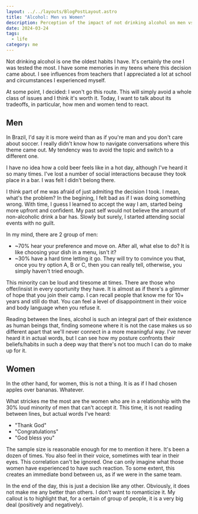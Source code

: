 ```yaml
---
layout: ../../layouts/BlogPostLayout.astro
title: "Alcohol: Men vs Women"
description: Perception of the impact of not drinking alcohol on men vs women
date: 2024-03-24
tags: 
  - life
category: me
---
```


Not drinking alcohol is one the oldest habits I have. It's certainly the one I was tested the most. I have some memories in my teens where this decision came about. I see influences from teachers that I appreciated a lot at school and circumstances I experienced myself.

At some point, I decided: I won't go this route. This will simply avoid a whole class of issues and I think it's worth it. Today, I want to talk about its tradeoffs, in particular, how men and women tend to react.


## Men
In Brazil, I'd say it is more weird than as if you're man and you don't care about soccer. I really didn't know how to navigate conversations where this theme came out. My tendency was to avoid the topic and switch to a different one.

I have no idea how a cold beer feels like in a hot day, although I've heard it so many times. I've lost a number of social interactions because they took place in a bar. I was felt I didn't belong there.

I think part of me was afraid of just admiting the decision I took. I mean, what's the problem? In the begining, I felt bad as if I was doing something wrong. With time, I guess I learned to accept the way I am, started being more upfront and confident. My past self would not believe the amount of non-alcoholic drink a bar has. Slowly but surely, I started attending social events with no guilt.

In my mind, there are 2 group of men:
- ~70% hear your preference and move on. After all, what else to do? It is like choosing your dish in a menu, isn't it?
- ~30% have a hard time letting it go. They will try to convince you that, once you try option A, B or C, then you can really tell, otherwise, you simply haven't tried enough.

This minority can be loud and tiresome at times. There are those who offer/insist in every oportunity they have. It is almost as if there's a glimmer of hope that you join their camp. I can recall people that know me for 10+ years and still do that. You can feel a level of disappointment in their voice and body language when you refuse it.

Reading between the lines, alcohol is such an integral part of their existence as human beings that, finding someone where it is not the case makes us so different apart that we'll never connect in a more meaningful way. I've never heard it in actual words, but I can see how my posture confronts their beliefs/habits in such a deep way that there's not too much I can do to make up for it.


## Women
In the other hand, for women, this is not a thing. It is as if I had chosen apples over bananas. Whatever.

What strickes me the most are the women who are in a relationship with the 30% loud minority of men that can't accept it. This time, it is not reading between lines, but actual words I've heard:
- "Thank God"
- "Congratulations"
- "God bless you"

The sample size is reasonable enough for me to mention it here. It's been a dozen of times. You also feel in their voice, sometimes with tear in their eyes. This correlation can't be ignored.
One can only imagine what those women have experienced to have such reaction. To some extent, this creates an immediate bond between us, as if we were in the same team.


In the end of the day, this is just a decision like any other. Obviously, it does not make me any better than others. I don't want to romanticize it. My callout is to highlight that, for a certain of group of people, it is a very big deal (positively and negatively).
